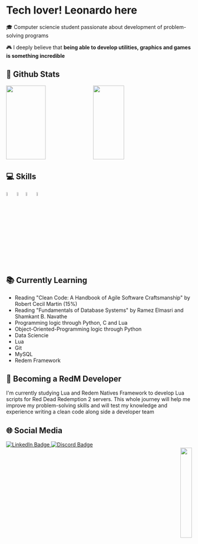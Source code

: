# Tech lover! Leonardo here

🎓 Computer sciencie student passionate about development of problem-solving programs

🎮 I deeply believe that **being able to develop utilities, graphics and games is something incredible**

## 👾 Github Stats

<div align="left">
    <img width="46%" height="200px" src="https://github-readme-stats.vercel.app/api?username=leonardocassauara&show_icons=true&theme=dark">
    <img width="41%" height="200px" src="https://github-readme-stats.vercel.app/api/top-langs/?username=leonardocassauara&layout=compact&theme=dark">
</div>

## 💻 Skills

<div>
  <img src="https://camo.githubusercontent.com/dd8b0601cdfefe534a6a26f4c29c7f8a5fcfc315002655f519c73121f7bad8bc/68747470733a2f2f63646e2e6a7364656c6976722e6e65742f67682f64657669636f6e732f64657669636f6e2f69636f6e732f707974686f6e2f707974686f6e2d6f726967696e616c2e737667" width="5%" height="5%">
  <img src="https://i.imgur.com/7ruJ9iO.png" width="4%" height="5%">
  <img src="https://i.imgur.com/lnd7KNi.png" width="5%" height="5%">
  <img src="https://i.imgur.com/nV6ITvP.png" width="5%" height="5%">
</div>

## 📚 Currently Learning

  * Reading "Clean Code: A Handbook of Agile Software Craftsmanship" by Robert Cecil Martin (15%)
  * Reading "Fundamentals of Database Systems" by Ramez Elmasri and Shamkant B. Navathe
  * Programming logic through Python, C and Lua
  * Object-Oriented-Programming logic through Python
  * Data Sciencie
  * Lua
  * Git
  * MySQL
  * Redem Framework

## 🤠 Becoming a RedM Developer
  I'm currently studying Lua and Redem Natives Framework to develop Lua scripts for Red Dead Redemption 2 servers. This whole journey will help me improve my problem-solving skills and will test my knowledge and experience writing a clean code along side a developer team

## 🌐 Social Media
<div>
    <div align="rigth">
        <div id="badges">
          <a href="https://www.linkedin.com/in/leonardo-cassauara-maia-b6228b214">
            <img src="https://img.shields.io/badge/LinkedIn-blue?style=for-the-badge&logo=linkedin&logoColor=white" alt="LinkedIn Badge"/>
            <a href="https://discord.com/users/237307535709831169">
            <img src="https://img.shields.io/badge/Discord-5865F2?style=for-the-badge&logo=discord&logoColor=white" alt="Discord Badge"/>
          </a>
     <div align="right">
        <img width="25%" src="https://i.imgur.com/Rk5AiUp.png">
</div>
